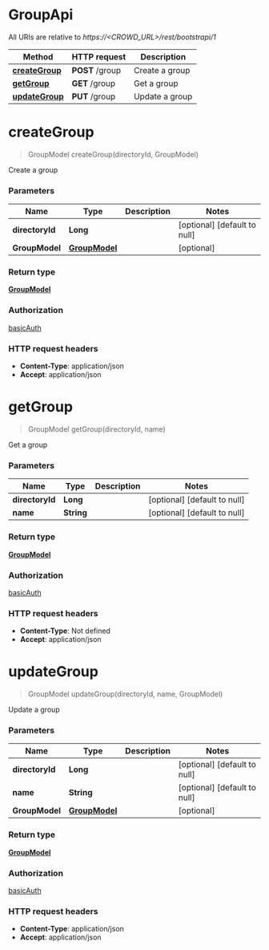 # GroupApi

All URIs are relative to *https://&lt;CROWD_URL&gt;/rest/bootstrapi/1*

| Method | HTTP request | Description |
|------------- | ------------- | -------------|
| [**createGroup**](GroupApi.md#createGroup) | **POST** /group | Create a group |
| [**getGroup**](GroupApi.md#getGroup) | **GET** /group | Get a group |
| [**updateGroup**](GroupApi.md#updateGroup) | **PUT** /group | Update a group |


<a name="createGroup"></a>
# **createGroup**
> GroupModel createGroup(directoryId, GroupModel)

Create a group

### Parameters

|Name | Type | Description  | Notes |
|------------- | ------------- | ------------- | -------------|
| **directoryId** | **Long**|  | [optional] [default to null] |
| **GroupModel** | [**GroupModel**](../Models/GroupModel.md)|  | [optional] |

### Return type

[**GroupModel**](../Models/GroupModel.md)

### Authorization

[basicAuth](../README.md#basicAuth)

### HTTP request headers

- **Content-Type**: application/json
- **Accept**: application/json

<a name="getGroup"></a>
# **getGroup**
> GroupModel getGroup(directoryId, name)

Get a group

### Parameters

|Name | Type | Description  | Notes |
|------------- | ------------- | ------------- | -------------|
| **directoryId** | **Long**|  | [optional] [default to null] |
| **name** | **String**|  | [optional] [default to null] |

### Return type

[**GroupModel**](../Models/GroupModel.md)

### Authorization

[basicAuth](../README.md#basicAuth)

### HTTP request headers

- **Content-Type**: Not defined
- **Accept**: application/json

<a name="updateGroup"></a>
# **updateGroup**
> GroupModel updateGroup(directoryId, name, GroupModel)

Update a group

### Parameters

|Name | Type | Description  | Notes |
|------------- | ------------- | ------------- | -------------|
| **directoryId** | **Long**|  | [optional] [default to null] |
| **name** | **String**|  | [optional] [default to null] |
| **GroupModel** | [**GroupModel**](../Models/GroupModel.md)|  | [optional] |

### Return type

[**GroupModel**](../Models/GroupModel.md)

### Authorization

[basicAuth](../README.md#basicAuth)

### HTTP request headers

- **Content-Type**: application/json
- **Accept**: application/json

